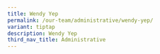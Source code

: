 ```yaml
---
title: Wendy Yep
permalink: /our-team/administrative/wendy-yep/
variant: tiptap
description: Wendy Yep
third_nav_title: Administrative
---
```

<p></p>